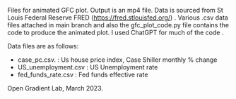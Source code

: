 Files for animated GFC plot. Output is an mp4 file.  Data is sourced from St Louis Federal Reserve FRED (https://fred.stlouisfed.org/) . Various .csv data files attached in main branch and also the gfc_plot_code.py file contains the code to produce the animated plot. I used ChatGPT for much of the code . 

Data files are as follows:

* case_pc.csv. :  Us house price index, Case Shiller monthly % change 
* US_unemployment.csv : US Unemployment rate
* fed_funds_rate.csv :  Fed funds effective rate 

Open Gradient Lab, March 2023.
